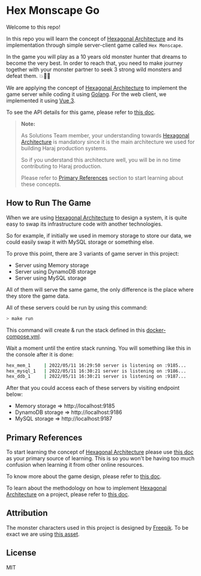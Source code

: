 # Hex Monscape Go

Welcome to this repo!

In this repo you will learn the concept of [Hexagonal Architecture](./docs/hex_arch.md) and its implementation through simple server-client game called `Hex Monscape`.

In the game you will play as a 10 years old monster hunter that dreams to become the very best. In order to reach that, you need to make journey together with your monster partner to seek 3 strong wild monsters and defeat them. 💥💪🏻

We are applying the concept of [Hexagonal Architecture](./docs/hex_arch.md) to implement the game server while coding it using [Golang](https://go.dev/). For the web client, we implemented it using [Vue 3](https://vuejs.org/).

To see the API details for this game, please refer to [this doc](./docs/http_api.md).

> **Note:**
>
> As Solutions Team member, your understanding towards [Hexagonal Architecture](./docs/hex_arch.md) is mandatory since it is the main architecture we used for building Haraj production systems.
>
> So if you understand this architecture well, you will be in no time contributing to Haraj production.
>
> Please refer to [Primary References](#primary-references) section to start learning about these concepts.

## How to Run The Game

When we are using [Hexagonal Architecture](./docs/hex_arch.md) to design a system, it is quite easy to swap its infrastructure code with another technologies.

So for example, if initially we used in memory storage to store our data, we could easily swap it with MySQL storage or something else.

To prove this point, there are 3 variants of game server in this project:

- Server using Memory storage
- Server using DynamoDB storage
- Server using MySQL storage

All of them will serve the same game, the only difference is the place where they store the game data.

All of these servers could be run by using this command:

```bash
> make run
```

This command will create & run the stack defined in this [docker-compose.yml](./docker-compose.yml). 

Wait a moment until the entire stack running. You will something like this in the console after it is done:

```bash
hex_mem_1     | 2022/05/11 16:29:50 server is listening on :9185...
hex_mysql_1   | 2022/05/11 16:30:21 server is listening on :9186...
hex_ddb_1     | 2022/05/11 16:30:21 server is listening on :9187...
```

After that you could access each of these servers by visiting endpoint below:

- Memory storage => http://localhost:9185
- DynamoDB storage => http://localhost:9186
- MySQL storage => http://localhost:9187

## Primary References

To start learning the concept of [Hexagonal Architecture](./docs/hex_arch.md) please use [this doc](./docs/hex_arch.md) as your primary source of learning. This is so you won't be having too much confusion when learning it from other online resources.

To know more about the game design, please refer to [this doc](./docs/game_design.md).

To learn about the methodology on how to implement [Hexagonal Architecture](./docs/hex_arch.md) on a project, please refer to [this doc](./docs/project_method.md).

## Attribution

The monster characters used in this project is designed by [Freepik](http://www.freepik.com). To be exact we are using [this asset](https://www.freepik.com/free-vector/set-funny-monsters-hand-drawn-style_1933029.htm).

## License

MIT